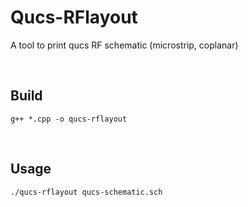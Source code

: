 # Qucs-RFlayout
A tool to print qucs RF schematic (microstrip, coplanar)

<br>

## Build

```
g++ *.cpp -o qucs-rflayout
```

<br>

## Usage

```
./qucs-rflayout qucs-schematic.sch
```
